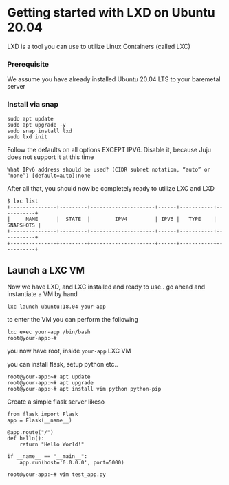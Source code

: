 # Getting started with LXD on Ubuntu 20.04

LXD is a tool you can use to utilize Linux Containers (called LXC)

### Prerequisite

We assume you have already installed Ubuntu 20.04 LTS to your baremetal server

### Install via snap

```
sudo apt update 
sudo apt upgrade -y
sudo snap install lxd
sudo lxd init
```

Follow the defaults on all options EXCEPT IPV6.  Disable it, because Juju does not support it at this time

```
What IPv6 address should be used? (CIDR subnet notation, “auto” or “none”) [default=auto]:none
```

After all that, you should now be completely ready to utilize LXC and LXD

```
$ lxc list
+---------------+---------+---------------------+------+-----------+-----------+
|     NAME      |  STATE  |        IPV4         | IPV6 |   TYPE    | SNAPSHOTS |
+---------------+---------+---------------------+------+-----------+-----------+
+---------------+---------+---------------------+------+-----------+-----------+
```

## Launch a LXC VM

Now we have LXD, and LXC installed and ready to use.. go ahead and instantiate a VM by hand

```
lxc launch ubuntu:18.04 your-app
```

to enter the VM you can perform the following

```
lxc exec your-app /bin/bash
root@your-app:~# 
```

you now have root, inside `your-app` LXC VM

you can install flask, setup python etc..

```
root@your-app:~# apt update
root@your-app:~# apt upgrade 
root@your-app:~# apt install vim python python-pip
```

Create a simple flask server likeso

```
from flask import Flask 
app = Flask(__name__)

@app.route("/") 
def hello():
    return "Hello World!"

if __name__ == "__main__": 
    app.run(host='0.0.0.0', port=5000)
```


```
root@your-app:~# vim test_app.py
```
